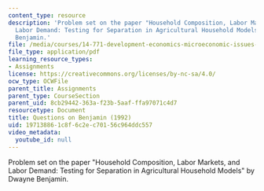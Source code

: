 ```yaml
---
content_type: resource
description: 'Problem set on the paper "Household Composition, Labor Markets, and
  Labor Demand: Testing for Separation in Agricultural Household Models" by Dwayne
  Benjamin.'
file: /media/courses/14-771-development-economics-microeconomic-issues-and-policy-models-fall-2008/197138861c8f6c2ec70156c964ddc557_assn8.pdf
file_type: application/pdf
learning_resource_types:
- Assignments
license: https://creativecommons.org/licenses/by-nc-sa/4.0/
ocw_type: OCWFile
parent_title: Assignments
parent_type: CourseSection
parent_uid: 8cb29442-363a-f23b-5aaf-ffa97071c4d7
resourcetype: Document
title: Questions on Benjamin (1992)
uid: 19713886-1c8f-6c2e-c701-56c964ddc557
video_metadata:
  youtube_id: null
---
```

Problem set on the paper "Household Composition, Labor Markets, and Labor Demand: Testing for Separation in Agricultural Household Models" by Dwayne Benjamin.